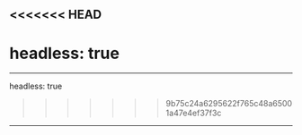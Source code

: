 <<<<<<< HEAD
---
headless: true
=======
---
headless: true
>>>>>>> 9b75c24a6295622f765c48a65001a47e4ef37f3c
---